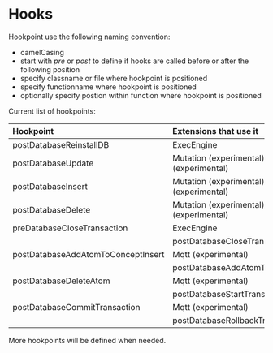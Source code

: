 # Hooks

Hookpoint use the following naming convention:

* camelCasing
* start with _pre_ or _post_ to define if hooks are called before or after the following position
* specify classname or file where hookpoint is positioned
* specify functionname where hookpoint is positioned
* optionally specify postion within function where hookpoint is positioned

Current list of hookpoints:

| Hookpoint | Extensions that use it |
| :--- | :--- |
| postDatabaseReinstallDB | ExecEngine |
| postDatabaseUpdate | Mutation \(experimental\), Mqtt \(experimental\) |
| postDatabaseInsert | Mutation \(experimental\), Mqtt \(experimental\) |
| postDatabaseDelete | Mutation \(experimental\), Mqtt \(experimental\) |
| preDatabaseCloseTransaction | ExecEngine |
|  | postDatabaseCloseTransaction |
| postDatabaseAddAtomToConceptInsert | Mqtt \(experimental\) |
|  | postDatabaseAddAtomToConceptSkip |
| postDatabaseDeleteAtom | Mqtt \(experimental\) |
|  | postDatabaseStartTransaction |
| postDatabaseCommitTransaction | Mqtt \(experimental\) |
|  | postDatabaseRollbackTransaction |

More hookpoints will be defined when needed.

